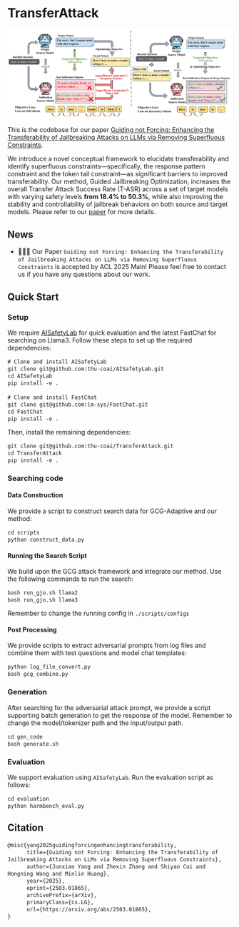 # TransferAttack

![method](<imgs/main_figure.png>)

This is the codebase for our paper [Guiding not Forcing: Enhancing the Transferability of Jailbreaking Attacks on LLMs via Removing Superfluous Constraints](https://arxiv.org/abs/2503.01865).

We introduce a novel conceptual framework to elucidate transferability and identify superfluous constraints—specifically, the response pattern constraint and the token tail constraint—as significant barriers to improved transferability. Our method, Guided Jailbreaking Optimization, increases the overall Transfer Attack Success Rate (T-ASR) across a set of target models with varying safety levels **from 18.4\% to 50.3\%**, while also improving the stability and controllability of jailbreak behaviors on both source and target models. Please refer to our [paper](https://arxiv.org/abs/2503.01865) for more details.

## News

- 🎉🎉🎉 Our Paper `Guiding not Forcing: Enhancing the Transferability of Jailbreaking Attacks on LLMs via Removing Superfluous Constraints` is accepted by ACL 2025 Main! Please feel free to contact us if you have any questions about our work.

## Quick Start

### Setup

We require [AISafetyLab](https://arxiv.org/abs/2502.16776) for quick evaluation and the latest FastChat for searching on Llama3. Follow these steps to set up the required dependencies:
```shell
# Clone and install AISafetyLab
git clone git@github.com:thu-coai/AISafetyLab.git
cd AISafetyLab
pip install -e .

# Clone and install FastChat
git clone git@github.com:lm-sys/FastChat.git
cd FastChat
pip install -e .
```

Then, install the remaining dependencies:
```shell
git clone git@github.com:thu-coai/TransferAttack.git
cd TransferAttack
pip install -e .
```

### Searching code

#### Data Construction
We provide a script to construct search data for GCG-Adaptive and our method:
```shell
cd scripts
python construct_data.py
```

#### Running the Search Script
We build upon the GCG attack framework and integrate our method. Use the following commands to run the search:
```shell
bash run_gjo.sh llama2
bash run_gjo.sh llama3
```
Remember to change the running config in `./scripts/configs`

#### Post Processing
We provide scripts to extract adversarial prompts from log files and combine them with test questions and model chat templates:
```shell
python log_file_convert.py
bash gcg_combine.py
```

### Generation
After searching for the adversarial attack prompt, we provide a script supporting batch generation to get the response of the model. Remember to change the model/tokenizer path and the input/output path. 
```shell
cd gen_code
bash generate.sh
```

### Evaluation
We support evaluation using `AISafetyLab`. Run the evaluation script as follows:
```shell
cd evaluation
python harmbench_eval.py
```

## Citation

```
@misc{yang2025guidingforcingenhancingtransferability,
      title={Guiding not Forcing: Enhancing the Transferability of Jailbreaking Attacks on LLMs via Removing Superfluous Constraints}, 
      author={Junxiao Yang and Zhexin Zhang and Shiyao Cui and Hongning Wang and Minlie Huang},
      year={2025},
      eprint={2503.01865},
      archivePrefix={arXiv},
      primaryClass={cs.LG},
      url={https://arxiv.org/abs/2503.01865}, 
}
```

